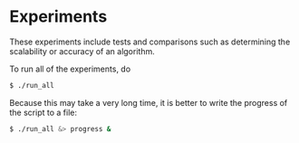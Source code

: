 # Experiments

These experiments include tests and comparisons such as determining the
scalability or accuracy of an algorithm.

To run all of the experiments, do
```bash
$ ./run_all
```

Because this may take a very long time, it is better to write the progress of
the script to a file:
```bash
$ ./run_all &> progress &
```
